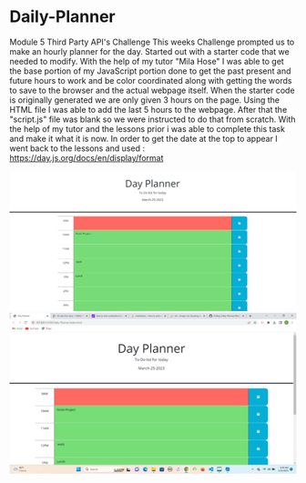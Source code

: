 # Daily-Planner

Module 5 Third Party API's Challenge
This weeks Challenge prompted us to make an hourly planner for the day. Started out with a starter code that we needed to modify. With the help of my tutor "Mila Hose" I was able to get the base portion of my JavaScript portion done to get the past present and future hours to work and be color coordinated along with getting the words to save to the browser and the actual webpage itself.
When the starter code is originally generated we are only given 3 hours on the page. Using the HTML file I was able to add the last 5 hours to the webpage. After that the "script.js" file was blank so we were instructed to do that from scratch. With the help of my tutor and the lessons prior i was able to complete this task and make it what it is now.
In order to get the date at the top to appear I went back to the lessons and used : https://day.js.org/docs/en/display/format

![Screenshot](./assets/images/Animation.gif)
![ScreenShot](./assets/images/Day%20Planner.png)
